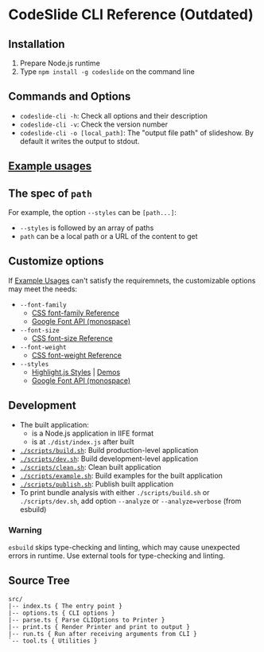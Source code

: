 # CodeSlide CLI Reference (Outdated)

## Installation
1. Prepare Node.js runtime
2. Type `npm install -g codeslide` on the command line

## Commands and Options
- `codeslide-cli -h`: Check all options and their description
- `codeslide-cli -v`: Check the version number
- `codeslide-cli -o [local_path]`: The "output file path" of slideshow. By default it writes the output to stdout.

## [Example usages](https://github.com/AsherJingkongChen/codeslide/tree/main/applications/cli/examples/)

## The spec of `path`
For example, the option `--styles` can be `[path...]`:
- `--styles` is followed by an array of paths
- `path` can be a local path or a URL of the content to get

## Customize options
If [Example Usages](#example-usages) can't satisfy the requiremnets, the customizable options may meet the needs:
- `--font-family`
  - [CSS font-family Reference](https://developer.mozilla.org/en-US/docs/Web/CSS/font-family)
  - [Google Font API (monospace)](https://fonts.google.com/?category=Monospace)
- `--font-size`
  - [CSS font-size Reference](https://developer.mozilla.org/en-US/docs/Web/CSS/font-size)
- `--font-weight`
  - [CSS font-weight Reference](https://developer.mozilla.org/en-US/docs/Web/CSS/font-weight)
- `--styles`
  - [Highlight.js Styles](https://cdnjs.com/libraries/highlight.js) | [Demos](https://highlightjs.org/static/demo/)
  - [Google Font API (monospace)](https://fonts.google.com/?category=Monospace)

## Development
- The built application:
  - is a Node.js application in IIFE format
  - is at `./dist/index.js` after built
- [`./scripts/build.sh`](https://github.com/AsherJingkongChen/codeslide/blob/main/applications/cli/scripts/build.sh): Build production-level application
- [`./scripts/dev.sh`](https://github.com/AsherJingkongChen/codeslide/blob/main/applications/cli/scripts/dev.sh): Build development-level application
- [`./scripts/clean.sh`](https://github.com/AsherJingkongChen/codeslide/blob/main/applications/cli/scripts/clean.sh): Clean built application
- [`./scripts/example.sh`](https://github.com/AsherJingkongChen/codeslide/blob/main/applications/cli/scripts/example.sh): Build examples for the built application
- [`./scripts/publish.sh`](https://github.com/AsherJingkongChen/codeslide/blob/main/applications/cli/scripts/publish.sh): Publish built application
- To print bundle analysis with either `./scripts/build.sh` or `./scripts/dev.sh`, add option `--analyze` or `--analyze=verbose` (from esbuild)

### Warning
`esbuild` skips type-checking and linting, which may cause unexpected errors in runtime. Use external tools for type-checking and linting.

## Source Tree
```
src/
|-- index.ts { The entry point }
|-- options.ts { CLI options }
|-- parse.ts { Parse CLIOptions to Printer }
|-- print.ts { Render Printer and print to output }
|-- run.ts { Run after receiving arguments from CLI }
`-- tool.ts { Utilities }
```
